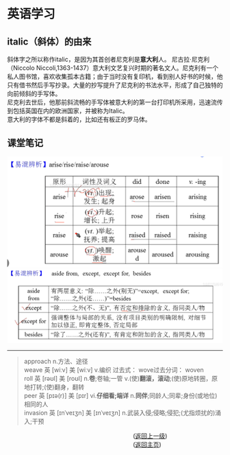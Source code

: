 # 英语学习
## italic（斜体）的由来  
斜体字之所以称作italic，是因为其首创者尼克利是**意大利**人。
    尼古拉·尼克利（Niccolo Niccoli,1363-1437）意大利文艺复兴时期的著名文人。尼克利有一个私人图书馆，喜欢收集孤本古籍；由于当时没有复印机，看到别人好书的时候，他只有借书然后手写抄录。大量的抄写提升了尼克利的书法水平，形成了自己独特的向前倾斜的手写体。  
    尼克利去世后，他那前斜流畅的手写体被意大利的第一台打印机所采用，迅速流传到包括英国在内的欧洲国家，并被称为Italic。  
    意大利的字体不都是斜着的，比如还有板正的罗马体。   
    
## 课堂笔记  
![EN](image/EN.png)
![EN2](image/EN2.png)

----------------------------------------------------
  
> approach n.方法、途径  
> weave 英 [wiːv] 美 [wiːv] v.编织 过去式： wove过去分词： woven  
> roll 英 [rəʊl] 美 [roʊl] n.**卷**;卷轴;一管 v.(使)**翻滚，滚动**;(使)原地转圈，原地打转;(使)翻身，翻转  
> peer 英 [pɪə(r)] 美 [pɪr] vi.**仔细看;端详** n.**同伴**;同龄人;同辈;身份(或地位)相同的人  
> invasion 英 [ɪnˈveɪʒn] 美 [ɪnˈveɪʒn]  n.武装入侵;侵略;侵犯;(尤指烦扰的)涌入;干预  

&emsp;&emsp;&emsp;&emsp;&emsp;&emsp;&emsp;&emsp;&emsp;&emsp;&emsp;&emsp;&emsp;&emsp;&emsp;&emsp;&emsp;&emsp;&emsp;&emsp;&emsp;([返回上一级](../study.md))  
&emsp;&emsp;&emsp;&emsp;&emsp;&emsp;&emsp;&emsp;&emsp;&emsp;&emsp;&emsp;&emsp;&emsp;&emsp;&emsp;&emsp;&emsp;&emsp;&emsp;&emsp;([返回主页](../../README.md))

